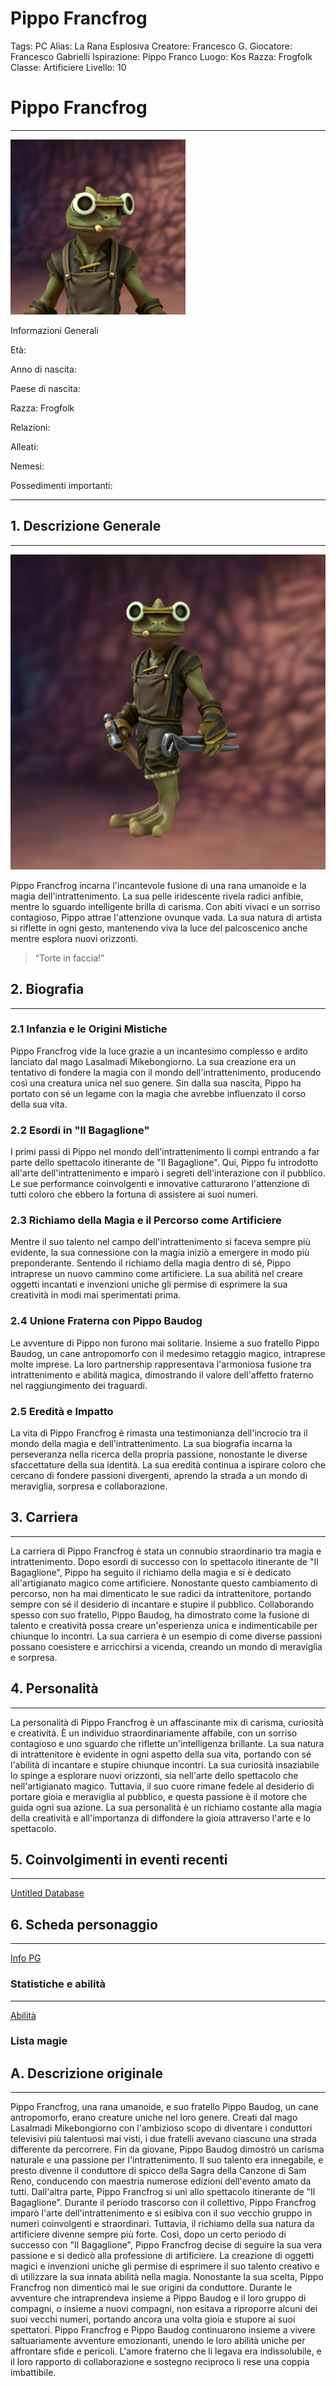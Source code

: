 # Pippo Francfrog

Tags: PC
Alias: La Rana Esplosiva
Creatore: Francesco G.
Giocatore: Francesco Gabrielli
Ispirazione: Pippo Franco 
Luogo: Kos
Razza: Frogfolk
Classe: Artificiere
Livello: 10

# Pippo Francfrog

---

![Pippo Francfrog-Token.png](Pippo%20Francfrog%204d15378e582d4f1db815d957fe064245/Pippo_Francfrog-Token.png)

Informazioni Generali

Età:

Anno di nascita:

Paese di nascita:

Razza: Frogfolk

Relazioni:

Alleati:

Nemesi:

Possedimenti importanti: 

---

## 1. Descrizione Generale

---

![Pippo Francfrog-portrait.png](Pippo%20Francfrog%204d15378e582d4f1db815d957fe064245/Pippo_Francfrog-portrait.png)

Pippo Francfrog incarna l'incantevole fusione di una rana umanoide e la magia dell'intrattenimento. La sua pelle iridescente rivela radici anfibie, mentre lo sguardo intelligente brilla di carisma. Con abiti vivaci e un sorriso contagioso, Pippo attrae l'attenzione ovunque vada. La sua natura di artista si riflette in ogni gesto, mantenendo viva la luce del palcoscenico anche mentre esplora nuovi orizzonti.

> “Torte in faccia!”
> 

## 2. Biografia

---

### 2.1 Infanzia e le Origini Mistiche

Pippo Francfrog vide la luce grazie a un incantesimo complesso e ardito lanciato dal mago Lasalmadi Mikebongiorno. La sua creazione era un tentativo di fondere la magia con il mondo dell'intrattenimento, producendo così una creatura unica nel suo genere. Sin dalla sua nascita, Pippo ha portato con sé un legame con la magia che avrebbe influenzato il corso della sua vita.

### 2.2 **Esordi in "Il Bagaglione"**

I primi passi di Pippo nel mondo dell'intrattenimento li compì entrando a far parte dello spettacolo itinerante de "Il Bagaglione". Qui, Pippo fu introdotto all'arte dell'intrattenimento e imparò i segreti dell'interazione con il pubblico. Le sue performance coinvolgenti e innovative catturarono l'attenzione di tutti coloro che ebbero la fortuna di assistere ai suoi numeri.

### 2.3 **Richiamo della Magia e il Percorso come Artificiere**

Mentre il suo talento nel campo dell'intrattenimento si faceva sempre più evidente, la sua connessione con la magia iniziò a emergere in modo più preponderante. Sentendo il richiamo della magia dentro di sé, Pippo intraprese un nuovo cammino come artificiere. La sua abilità nel creare oggetti incantati e invenzioni uniche gli permise di esprimere la sua creatività in modi mai sperimentati prima.

### 2.4 **Unione Fraterna con Pippo Baudog**

Le avventure di Pippo non furono mai solitarie. Insieme a suo fratello Pippo Baudog, un cane antropomorfo con il medesimo retaggio magico, intraprese molte imprese. La loro partnership rappresentava l'armoniosa fusione tra intrattenimento e abilità magica, dimostrando il valore dell'affetto fraterno nel raggiungimento dei traguardi.

### 2.5 **Eredità e Impatto**

La vita di Pippo Francfrog è rimasta una testimonianza dell'incrocio tra il mondo della magia e dell'intrattenimento. La sua biografia incarna la perseveranza nella ricerca della propria passione, nonostante le diverse sfaccettature della sua identità. La sua eredità continua a ispirare coloro che cercano di fondere passioni divergenti, aprendo la strada a un mondo di meraviglia, sorpresa e collaborazione.

## 3. Carriera

---

La carriera di Pippo Francfrog è stata un connubio straordinario tra magia e intrattenimento. Dopo esordi di successo con lo spettacolo itinerante de "Il Bagaglione", Pippo ha seguito il richiamo della magia e si è dedicato all'artigianato magico come artificiere. Nonostante questo cambiamento di percorso, non ha mai dimenticato le sue radici da intrattenitore, portando sempre con sé il desiderio di incantare e stupire il pubblico. Collaborando spesso con suo fratello, Pippo Baudog, ha dimostrato come la fusione di talento e creatività possa creare un'esperienza unica e indimenticabile per chiunque lo incontri. La sua carriera è un esempio di come diverse passioni possano coesistere e arricchirsi a vicenda, creando un mondo di meraviglia e sorpresa.

## 4. Personalità

---

La personalità di Pippo Francfrog è un affascinante mix di carisma, curiosità e creatività. È un individuo straordinariamente affabile, con un sorriso contagioso e uno sguardo che riflette un'intelligenza brillante. La sua natura di intrattenitore è evidente in ogni aspetto della sua vita, portando con sé l'abilità di incantare e stupire chiunque incontri. La sua curiosità insaziabile lo spinge a esplorare nuovi orizzonti, sia nell'arte dello spettacolo che nell'artigianato magico. Tuttavia, il suo cuore rimane fedele al desiderio di portare gioia e meraviglia al pubblico, e questa passione è il motore che guida ogni sua azione. La sua personalità è un richiamo costante alla magia della creatività e all'importanza di diffondere la gioia attraverso l'arte e lo spettacolo.

## 5. Coinvolgimenti in eventi recenti

---

[Untitled Database](Pippo%20Francfrog%204d15378e582d4f1db815d957fe064245/Untitled%20Database%2035b391282a354aefb762c6cbe4670abc.csv)

## 6. Scheda personaggio

---

[Info PG](Pippo%20Francfrog%204d15378e582d4f1db815d957fe064245/Info%20PG%2075172870926b4488a518a676f6c59d30.csv)

### Statistiche e abilità

---

[Abilità](Pippo%20Francfrog%204d15378e582d4f1db815d957fe064245/Abilita%CC%80%206c389f50c35f46369e8056828b53fcb0.csv)

### Lista magie

## A. Descrizione originale

---

Pippo Francfrog, una rana umanoide, e suo fratello Pippo Baudog, un cane antropomorfo,
erano creature uniche nel loro genere. Creati dal mago Lasalmadi Mikebongiorno con
l'ambizioso scopo di diventare i conduttori televisivi più talentuosi mai visti, i due fratelli
avevano ciascuno una strada differente da percorrere.
Fin da giovane, Pippo Baudog dimostrò un carisma naturale e una passione per
l'intrattenimento. Il suo talento era innegabile, e presto divenne il conduttore di spicco della
Sagra della Canzone di Sam Reno, conducendo con maestria numerose edizioni
dell'evento amato da tutti.
Dall'altra parte, Pippo Francfrog si unì allo spettacolo itinerante de "Il Bagaglione". Durante
il periodo trascorso con il collettivo, Pippo Francfrog imparò l'arte dell'intrattenimento e si
esibiva con il suo vecchio gruppo in numeri coinvolgenti e straordinari. Tuttavia, il richiamo
della sua natura da artificiere divenne sempre più forte.
Così, dopo un certo periodo di successo con "Il Bagaglione", Pippo Francfrog decise di
seguire la sua vera passione e si dedicò alla professione di artificiere. La creazione di
oggetti magici e invenzioni uniche gli permise di esprimere il suo talento creativo e di
utilizzare la sua innata abilità nella magia.
Nonostante la sua scelta, Pippo Francfrog non dimenticò mai le sue origini da conduttore.
Durante le avventure che intraprendeva insieme a Pippo Baudog e il loro gruppo di
compagni, o insieme a nuovi compagni, non esitava a riproporre alcuni dei suoi vecchi
numeri, portando ancora una volta gioia e stupore ai suoi spettatori.
Pippo Francfrog e Pippo Baudog continuarono insieme a vivere saltuariamente avventure
emozionanti, unendo le loro abilità uniche per affrontare sfide e pericoli. L'amore fraterno
che li legava era indissolubile, e il loro rapporto di collaborazione e sostegno reciproco li
rese una coppia imbattibile.